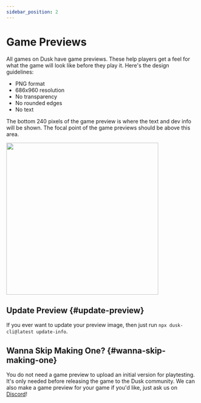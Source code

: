 ```yaml
---
sidebar_position: 2
---
```


# Game Previews

All games on Dusk have game previews. These help players get a feel for what the game will look like before they play it. Here's the design guidelines:

- PNG format
- 686x960 resolution
- No transparency
- No rounded edges
- No text

The bottom 240 pixels of the game preview is where the text and dev info will be shown. The focal point of the game previews should be above this area.

<img src="/img/publishing/game-preview-example.png" width="400" />

## Update Preview {#update-preview}

If you ever want to update your preview image, then just run `npx dusk-cli@latest update-info`.

## Wanna Skip Making One? {#wanna-skip-making-one}

You do not need a game preview to upload an initial version for playtesting. It's only needed before releasing the game to the Dusk community. We can also make a game preview for your game if you'd like, just ask us on [Discord](https://discord.gg/dusk-devs)!
